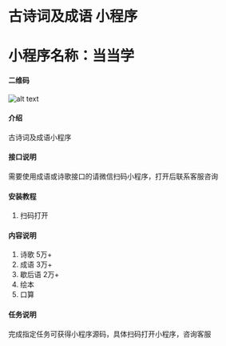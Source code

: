 # 古诗词及成语 小程序
# 小程序名称：当当学

#### 二维码

![alt text](https://ddx-datas.oss-cn-shanghai.aliyuncs.com/gh_0f42cedcc20e_258.jpg "扫码体验")

#### 介绍
古诗词及成语小程序


#### 接口说明
需要使用成语或诗歌接口的请微信扫码小程序，打开后联系客服咨询

#### 安装教程

1.  扫码打开


#### 内容说明

1. 诗歌 5万+
2. 成语 3万+
3. 歇后语 2万+
4. 绘本
5. 口算


#### 任务说明

完成指定任务可获得小程序源码，具体扫码打开小程序，咨询客服
